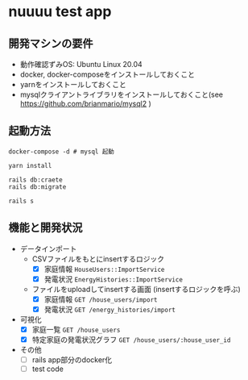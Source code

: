 # nuuuu test app

## 開発マシンの要件

* 動作確認ずみOS: Ubuntu Linux 20.04 
* docker, docker-composeをインストールしておくこと
* yarnをインストールしておくこと  
* mysqlクライアントライブラリをインストールしておくこと(see https://github.com/brianmario/mysql2 )

## 起動方法

```
docker-compose -d # mysql 起動

yarn install

rails db:craete
rails db:migrate

rails s
```

## 機能と開発状況

* データインポート
    * CSVファイルをもとにinsertするロジック
        * [x] 家庭情報 `HouseUsers::ImportService`
        * [x] 発電状況 `EnergyHistories::ImportService`
    * ファイルをuploadしてinsertする画面 (insertするロジックを呼ぶ)
        * [x] 家庭情報  `GET /house_users/import`
        * [x] 発電状況  `GET /energy_histories/import`
* 可視化
    * [x] 家庭一覧 `GET /house_users`
    * [x] 特定家庭の発電状況グラフ  `GET /house_users/:house_user_id`
* その他
    * [ ] rails app部分のdocker化
    * [ ] test code
